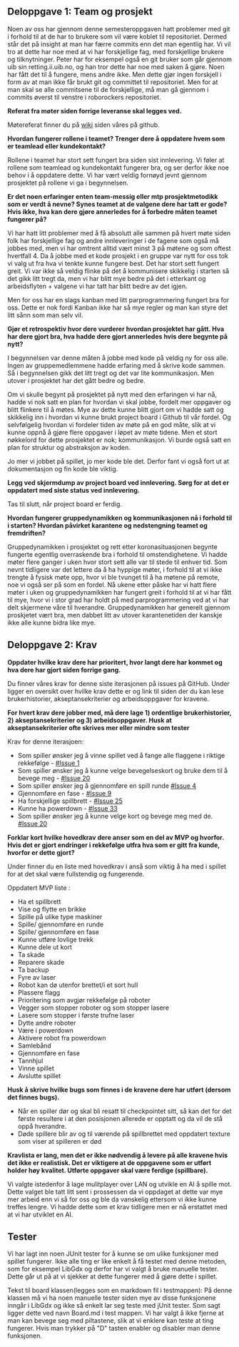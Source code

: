 
## Deloppgave 1: Team og prosjekt

Noen av oss har gjennom denne semesteroppgaven hatt problemer med git i forhold til at de har to brukere som vil være koblet til repositoriet. Dermed står det på insight at man har færre commits enn det man egentlig har. Vi vil tro at dette har noe med at vi har forskjellige fag, med forskjellige brukere og tilknytninger. Peter har for eksempel også en git bruker som går gjennom uib sin retting.ii.uib.no, og han tror dette har noe med saken å gjøre. Noen har fått det til å fungere, mens andre ikke. Men dette gjør ingen forskjell i form av at man ikke får brukt git og committet til repositoriet. Men for at man skal se alle commitsene til de forskjellige, må man gå gjennom i commits øverst til venstre i roborockers repositoriet. 


**Referat fra møter siden forrige leveranse skal legges ved.**

Møtereferat finner du på [wiki](https://github.com/inf112-v20/roborockers/wiki) siden våres på github. 


**Hvordan fungerer rollene i teamet? Trenger dere å oppdatere hvem som er teamlead eller kundekontakt?**

Rollene i teamet har stort sett fungert bra siden sist innlevering. Vi føler at rollene som teamlead og kundekontakt fungerer bra, og ser derfor ikke noe behov i å oppdatere dette. Vi har vært veldig fornøyd jevnt gjennom prosjektet på rollene vi ga i begynnelsen. 

**Er det noen erfaringer enten team-messig eller mtp prosjektmetodikk som er verdt å nevne? Synes teamet at de valgene dere har tatt er gode? Hvis ikke, hva kan dere gjøre annerledes for å forbedre måten teamet fungerer på?** 

Vi har hatt litt problemer med å få absolutt alle sammen på hvert møte siden folk har forskjellige fag og andre innleveringer i de fagene som også må jobbes med, men vi har omtrent alltid vært minst 3 på møtene og som oftest hvertfall 4. Da å jobbe med et kode prosjekt i en gruppe var nytt for oss tok vi valg ut fra hva vi tenkte kunne fungere best. Det har stort sett fungert greit. Vi var ikke så veldig flinke på det å kommunisere skikkelig i starten så det gikk litt tregt da, men vi har blitt mye bedre på det i etterkant og arbeidsflyten + valgene vi har tatt har blitt bedre av det igjen.

Men for oss har en slags kanban med litt parprogrammering fungert bra for oss. Dette er nok fordi Kanban ikke har så mye regler og man kan styre det litt sånn som man selv vil. 


**Gjør et retrospektiv hvor dere vurderer hvordan prosjektet har gått. Hva har dere gjort bra, hva hadde dere gjort annerledes hvis dere begynte på nytt?** 

I begynnelsen var denne måten å jobbe med kode på veldig ny for oss alle. Ingen av gruppemedlemmene hadde erfaring med å skrive kode sammen. Så i begynnelsen gikk det litt tregt og det var lite kommunikasjon. Men utover i prosjektet har det gått bedre og bedre. 

Om vi skulle begynt på prosjektet på nytt med den erfaringen vi har nå, hadde vi nok satt en plan for hvordan vi skal jobbe, fordelt mer oppgaver og blitt flinkere til å møtes. Mye av dette kunne blitt gjort om vi hadde satt og skikkelig inn i hvordan vi kunne brukt project board i Github til vår fordel. Og selvfølgelig hvordan vi fordeler tiden av møte på en god måte, slik at vi kunne oppnå å gjøre flere oppgaver i løpet av møte tidene. Men et stort nøkkelord for dette prosjektet er nok; kommunikasjon. Vi burde også satt en plan for struktur og abstraksjon av koden.  

Jo mer vi jobbet på spillet, jo mer kode ble det. Derfor fant vi også fort ut at dokumentasjon og fin kode ble viktig. 




**Legg ved skjermdump av project board ved innlevering. Sørg for at det er oppdatert med siste status ved innlevering.** 

Tas til slutt, når project board er ferdig. 


**Hvordan fungerer gruppedynamikken og kommunikasjonen nå i forhold til i starten? Hvordan påvirket karantene og nedstengning teamet og fremdriften?** 

Gruppedynamikken i prosjektet og rett etter koronasituasjonen begynte fungerte egentlig overraskende bra i forhold til omstendighetene. Vi hadde møter flere ganger i uken hvor stort sett alle var til stede til enhver tid. Som nevnt tidligere var det lettere da å ha hyppige møter, i forhold til at vi ikke trengte å fysisk møte opp, hvor vi ble tvunget til å ha møtene på remote, noe vi også ser på som en fordel. Nå ukene etter påske har vi hatt flere møter i uken og gruppedynamikken har fungert greit i forhold til at vi har fått til mye, hvor vi i stor grad har holdt på med parprogrammering ved at vi har delt skjermene våre til hverandre. Gruppedynamikken har generelt gjennom proskjetet vært bra, men dabbet litt av utover karantenetiden der kanskje ikke alle kunne bidra like mye.


## Deloppgave 2: Krav

**Oppdater hvilke krav dere har prioritert, hvor langt dere har kommet og hva dere har gjort siden forrige gang.** 

Du finner våres krav for denne siste iterasjonen på issues på GitHub. Under ligger en oversikt over hvilke krav dette er og link til siden der du kan lese brukerhistorier, akseptansekriterier og arbeidsoppgaver for kravene. 



**For hvert krav dere jobber med, må dere lage 1) ordentlige brukerhistorier, 2) akseptansekriterier og 3) arbeidsoppgaver. Husk at akseptansekriterier ofte skrives mer eller mindre som tester**

Krav for denne iterasjoen:
* Som spiller ønsker jeg å vinne spillet ved å fange alle flaggene i riktige rekkefølge - [#Issue 1](https://github.com/inf112-v20/roborockers/issues/1)
* Som spiller ønsker jeg å kunne velge bevegelseskort og bruke dem til å bevege meg - [#Issue 20](https://github.com/inf112-v20/roborockers/issues/20)
* Som spiller ønsker jeg å gjennomføre en spill runde  [#Issue 4](https://github.com/inf112-v20/roborockers/issues/4)
* Gjennomføre en fase - [#Issue 9](https://github.com/inf112-v20/roborockers/issues/9)
* Ha forskjellige spillbrett - [#Issue 25](https://github.com/inf112-v20/roborockers/issues/25)
* Kunne ha powerdown - [#Issue 33](https://github.com/inf112-v20/roborockers/issues/33)
* Som spiller ønsker jeg å kunne velge kort og bevege meg med de. [#Issue 20](https://github.com/inf112-v20/roborockers/issues/20)



**Forklar kort hvilke hovedkrav dere anser som en del av MVP og hvorfor. Hvis det er gjort endringer i rekkefølge utfra hva som er gitt fra kunde, hvorfor er dette gjort?** 

Under finner du en liste med hovedkrav i anså som viktig å ha med i spillet for at det skal være fullstendig og fungerende. 

Oppdatert MVP liste :
* Ha et spillbrett
* Vise og flytte en brikke
* Spille på ulike type maskiner
* Spille/ gjennomføre en runde
* Spille/ gjennomføre en fase
* Kunne utføre lovlige trekk
* Kunne dele ut kort
* Ta skade
* Reparere skade
* Ta backup
* Fyre av laser
* Robot kan dø utenfor brettet/i et sort hull
* Plassere flagg
* Prioritering som avgjør rekkefølge på roboter
* Vegger som stopper roboter og som stopper lasere
* Lasere som stopper i første trufne laser
* Dytte andre roboter
* Være i powerdown
* Aktivere robot fra powerdown
* Samlebånd
* Gjennomføre en fase
* Tannhjul
* Vinne spillet
* Avslutte spillet


**Husk å skrive hvilke bugs som finnes i de kravene dere har utført (dersom det finnes bugs).** 

- Når en spiller dør og skal bli resatt til checkpointet sitt, så kan det for det første resultere i at den posisjonen allerede er opptatt og da vil de stå oppå hverandre. 
- Døde spillere blir av og til værende på spillbrettet med oppdatert texture som viser at spilleren er død


**Kravlista er lang, men det er ikke nødvendig å levere på alle kravene hvis det ikke er realistisk. Det er viktigere at de oppgavene som er utført holder høy kvalitet. Utførte oppgaver skal være ferdige (spillbare).**

Vi valgte istedenfor å lage mulitplayer over LAN og utvikle en AI å spille mot. Dette valget ble tatt litt sent i prossessen da vi oppdaget at dette var mye mer arbeid enn vi så for oss og ble da vanskelig ettersom vi ikke kunne treffes lengre. Vi hadde dette som et krav tidligere men er nå erstattet med at vi har utviklet en AI. 


## Tester 

Vi har lagt inn noen JUnit tester for å kunne se om ulike funksjoner med spillet fungerer. Ikke alle ting er like enkelt å få testet med denne metoden, som for eksempel LibGdx og derfor har vi valgt å bruke manuelle tester. Dette går ut på at vi sjekker at dette fungerer med å gjøre dette i spillet. 


Tekst til board klassen(legges som en markdown fil i testmappen):
På denne klassen må vi ha noen manuelle tester siden mye av disse funksjonene inngår i LibGdx og ikke så enkelt lar seg teste med jUnit tester. Som sagt ligger dette ved navn Board.md i test mappen. Vi har valgt å ikke fjerne at man kan bevege seg med piltastene, slik at vi enklere kan teste at ting fungerer. Hvis man trykker på "D" tasten enabler og disabler man denne funksjonen.



